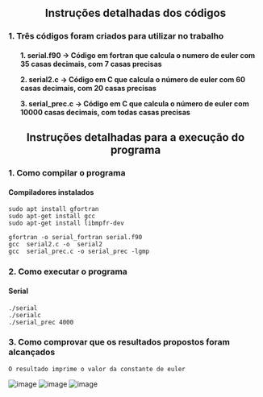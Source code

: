 <html>

<body> 

<h2 align="center">Instruções detalhadas dos códigos</h2>

<h3> 1. Três códigos foram criados para utilizar no trabalho</h3>
<h4> 
   <div> 
     <ul> 1. serial.f90 -> Código em fortran que calcula o numero de euler com 35 casas decimais, com 7 casas precisas
     </ul>
     <ul> 2. serial2.c -> Código em C que calcula o número de euler com 60 casas decimais, com 20 casas precisas
     </ul>
     <ul> 3. serial_prec.c -> Código em C que calcula o número de euler com 10000 casas decimais, com todas casas precisas
     </ul>
   </div>
</h4>

<h2 align="center">Instruções detalhadas para a execução do programa</h2>

<h3> 1. Como compilar o programa</h3>

<h4> Compiladores instalados </h4>

```
sudo apt install gfortran
sudo apt-get install gcc
sudo apt-get install libmpfr-dev
```

```
gfortran -o serial_fortran serial.f90
gcc  serial2.c -o  serial2 
gcc  serial_prec.c -o serial_prec -lgmp
```

<h3> 2. Como executar o programa</h3>

<h4>Serial</h4>

```
./serial
./serialc
./serial_prec 4000
```

<h3> 3. Como comprovar que os resultados propostos foram alcançados</h3>

```
O resultado imprime o valor da constante de euler
```
![image](https://user-images.githubusercontent.com/83614505/235788788-052fd2a3-447c-45b2-93a4-b81a8f742254.png)
![image](https://user-images.githubusercontent.com/83614505/235788827-793c8d9b-174a-4071-9d8a-acee69dd9cfd.png)
![image](https://user-images.githubusercontent.com/83614505/235788866-58291fad-9648-41e3-8422-3dac95fe9666.png)



</body>
</html>
